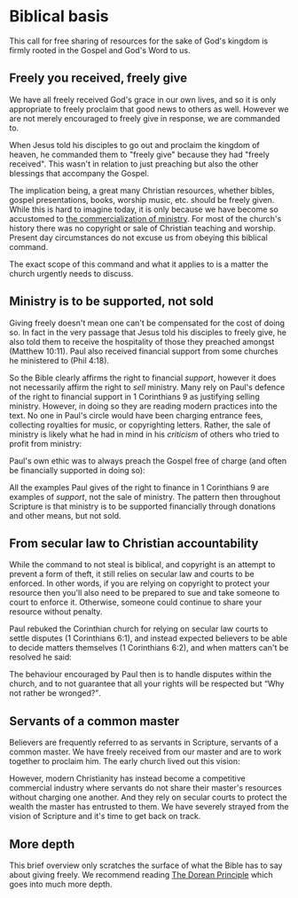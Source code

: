 
<script lang='ts' setup>

import BibleQuote from '@/_comp/BibleQuote.vue'

</script>


# Biblical basis

This call for free sharing of resources for the sake of God's kingdom is firmly rooted in the Gospel and God's Word to us.


## Freely you received, freely give
We have all freely received God's grace in our own lives, and so it is only appropriate to freely proclaim that good news to others as well. However we are not merely encouraged to freely give in response, we are commanded to.

When Jesus told his disciples to go out and proclaim the kingdom of heaven, he commanded them to "freely give" because they had "freely received". This wasn't in relation to just preaching but also the other blessings that accompany the Gospel.

<BibleQuote passage='Matt 10:7-8'></BibleQuote>

The implication being, a great many Christian resources, whether bibles, gospel presentations, books, worship music, etc. should be freely given. While this is hard to imagine today, it is only because we have become so accustomed to [the commercialization of ministry](/explain/importance/#the-commercialization-of-ministry). For most of the church's history there was no copyright or sale of Christian teaching and worship. Present day circumstances do not excuse us from obeying this biblical command.

The exact scope of this command and what it applies to is a matter the church urgently needs to discuss.


## Ministry is to be supported, not sold
Giving freely doesn't mean one can't be compensated for the cost of doing so. In fact in the very passage that Jesus told his disciples to freely give, he also told them to receive the hospitality of those they preached amongst (Matthew 10:11). Paul also received financial support from some churches he ministered to (Phil 4:18).

So the Bible clearly affirms the right to financial _support_, however it does not necessarily affirm the right to _sell_ ministry. Many rely on Paul's defence of the right to financial support in 1 Corinthians 9 as justifying selling ministry. However, in doing so they are reading modern practices into the text. No one in Paul's circle would have been charging entrance fees, collecting royalties for music, or copyrighting letters. Rather, the sale of ministry is likely what he had in mind in his _criticism_ of others who tried to profit from ministry:

<BibleQuote passage='2 Cor 2:17'></BibleQuote>

Paul's own ethic was to always preach the Gospel free of charge (and often be financially supported in doing so):

<BibleQuote passage='1 Cor 9:18'></BibleQuote>

All the examples Paul gives of the right to finance in 1 Corinthians 9 are examples of _support_, not the sale of ministry. The pattern then throughout Scripture is that ministry is to be supported financially through donations and other means, but not sold.


## From secular law to Christian accountability
While the command to not steal is biblical, and copyright is an attempt to prevent a form of theft, it still relies on secular law and courts to be enforced. In other words, if you are relying on copyright to protect your resource then you'll also need to be prepared to sue and take someone to court to enforce it. Otherwise, someone could continue to share your resource without penalty.

Paul rebuked the Corinthian church for relying on secular law courts to settle disputes (1 Corinthians 6:1), and instead expected believers to be able to decide matters themselves (1 Corinthians 6:2), and when matters can't be resolved he said:

<BibleQuote passage='1 Cor 6:7'></BibleQuote>

The behaviour encouraged by Paul then is to handle disputes within the church, and to not guarantee that all your rights will be respected but <q>Why not rather be wronged?</q>.


## Servants of a common master
Believers are frequently referred to as servants in Scripture, servants of a common master. We have freely received from our master and are to work together to proclaim him. The early church lived out this vision:

<BibleQuote passage='Acts 4:32'></BibleQuote>

However, modern Christianity has instead become a competitive commercial industry where servants do not share their master's resources without charging one another. And they rely on secular courts to protect the wealth the master has entrusted to them. We have severely strayed from the vision of Scripture and it's time to get back on track.


## More depth

This brief overview only scratches the surface of what the Bible has to say about giving freely. We recommend reading [The Dorean Principle](https://thedoreanprinciple.org/) which goes into much more depth.
